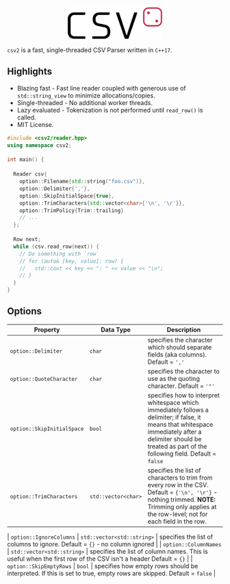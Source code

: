 <p align="center">
  <img height="75" src="img/logo.png" alt="csv2"/>
</p>

`csv2` is a fast, single-threaded CSV Parser written in `C++17`.

## Highlights
* Blazing fast - Fast line reader coupled with generous use of `std::string_view` to minimize allocations/copies.
* Single-threaded - No additional worker threads.
* Lazy evaluated - Tokenization is not performed until `read_row()` is called.
* MIT License.

```cpp
#include <csv2/reader.hpp>
using namespace csv2;

int main() {

  Reader csv{
    option::Filename{std::string("foo.csv")},
    option::Delimiter{','},
    option::SkipInitialSpace{true},
    option::TrimCharacters{std::vector<char>{'\n', '\r'}},
    option::TrimPolicy{Trim::trailing}
    // ...
  };
  
  Row next;
  while (csv.read_row(next)) {
    // Do something with `row`
    // for (auto& [key, value]: row) {
    //   std::cout << key << ": " << value << "\n";
    // }
  }
}
```

## Options

| Property | Data Type | Description |
|--------------------|-------------------|----------------------------------------------------------------------------------------------------------------------------------------------------------------------------------------------------------------------|
| `option::Delimiter` | `char` | specifies the character which should separate fields (aka columns). Default = `','` |
| `option::QuoteCharacter` | `char` | specifies the character to use as the quoting character. Default = `'"'` |
| `option::SkipInitialSpace` | ```bool``` | specifies how to interpret whitespace which immediately follows a delimiter; if false, it means that whitespace immediately after a delimiter should be treated as part of the following field. Default = ```false``` |
| `option::TrimCharacters` | ```std::vector<char>``` | specifies the list of characters to trim from every row in the CSV. Default = `{'\n', '\r'}` - nothing trimmed. **NOTE:** Trimming only applies at the row-level; not for each field in the row. |

| `option::IgnoreColumns` | `std::vector<std::string>` | specifies the list of columns to ignore. Default = ```{}``` - no column ignored |
| `option::ColumnNames` | `std::vector<std::string>` | specifies the list of column names. This is useful when the first row of the CSV isn't a header Default = ```{}``` |
| `option::SkipEmptyRows` | ```bool``` | specifies how empty rows should be interpreted. If this is set to true, empty rows are skipped. Default = ```false``` |
